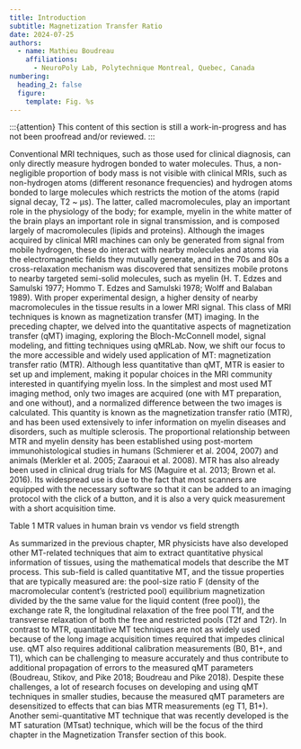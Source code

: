 ```yaml
---
title: Introduction
subtitle: Magnetization Transfer Ratio
date: 2024-07-25
authors:
  - name: Mathieu Boudreau
    affiliations:
      - NeuroPoly Lab, Polytechnique Montreal, Quebec, Canada
numbering:
  heading_2: false
  figure:
    template: Fig. %s
---
```


:::{attention}
This content of this section is still a work-in-progress and has not been proofread and/or reviewed.
:::


Conventional MRI techniques, such as those used for clinical diagnosis, can only directly measure hydrogen bonded to water molecules. Thus, a non-negligible proportion of body mass is not visible with clinical MRIs, such as non-hydrogen atoms (different resonance frequencies) and hydrogen atoms bonded to large molecules which restricts the motion of the atoms (rapid signal decay, T2 ~ μs). The latter, called macromolecules, play an important role in the physiology of the body; for example, myelin in the white matter of the brain plays an important role in signal transmission, and is composed largely of macromolecules (lipids and proteins). Although the images acquired by clinical MRI machines can only be generated from signal from mobile hydrogen, these do interact with nearby molecules and atoms via the electromagnetic fields they mutually generate, and in the 70s and 80s a cross-relaxation mechanism was discovered that sensitizes mobile protons to nearby targeted semi-solid molecules, such as myelin (H. T. Edzes and Samulski 1977; Hommo T. Edzes and Samulski 1978; Wolff and Balaban 1989). With proper experimental design, a higher density of nearby macromolecules in the tissue results in a lower MRI signal. This class of MRI techniques is known as magnetization transfer (MT) imaging.
In the preceding chapter, we delved into the quantitative aspects of magnetization transfer (qMT) imaging, exploring the Bloch-McConnell model, signal modeling, and fitting techniques using qMRLab. Now, we shift our focus to the more accessible and widely used application of MT: magnetization transfer ratio (MTR). Although less quantitative than qMT, MTR is easier to set up and implement, making it popular choices in the MRI community interested in quantifying myelin loss.
In the simplest and most used MT imaging method, only two images are acquired (one with MT preparation, and one without), and a normalized difference between the two images is calculated. This quantity is known as the magnetization transfer ratio (MTR), and has been used extensively to infer information on myelin diseases and disorders, such as multiple sclerosis. The proportional relationship between MTR and myelin density has been established using post-mortem immunohistological studies in humans (Schmierer et al. 2004, 2007) and animals (Merkler et al. 2005; Zaaraoui et al. 2008). MTR has also already been used in clinical drug trials for MS (Maguire et al. 2013; Brown et al. 2016). Its widespread use is due to the fact that most scanners are equipped with the necessary software so that it can be added to an imaging protocol with the click of a button, and it is also a very quick measurement with a short acquisition time.

Table 1  MTR values in human brain vs vendor vs field strength

As summarized in the previous chapter, MR physicists have also developed other MT-related techniques that aim to extract quantitative physical information of tissues, using the mathematical models that describe the MT process. This sub-field is called quantitative MT, and the tissue properties that are typically measured are: the pool-size ratio F (density of the macromolecular content’s (restricted pool) equilibrium magnetization divided by the the same value for the liquid content (free pool)), the exchange rate R, the longitudinal relaxation of the free pool T1f, and the transverse relaxation of both the free and restricted pools (T2f and T2r). In contrast to MTR, quantitative MT techniques are not as widely used because of the long image acquisition times required that impedes clinical use. qMT also requires additional calibration measurements (B0, B1+, and T1), which can be challenging to measure accurately and thus contribute to additional propagation of errors to the measured qMT parameters (Boudreau, Stikov, and Pike 2018; Boudreau and Pike 2018). Despite these challenges, a lot of research focuses on developing and using qMT techniques in smaller studies, because the measured qMT parameters are desensitized to effects that can bias MTR measurements (eg T1, B1+). Another semi-quantitative MT technique that was recently developed is the MT saturation (MTsat) technique, which will be the focus of the third chapter in the Magnetization Transfer section of this book. 